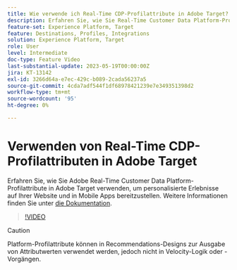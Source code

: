 ```yaml
---
title: Wie verwende ich Real-Time CDP-Profilattribute in Adobe Target?
description: Erfahren Sie, wie Sie Real-Time Customer Data Platform-Profilattribute in Adobe Target verwenden, um personalisierte Erlebnisse auf Ihrer Website und in Mobile Apps bereitzustellen.
feature-set: Experience Platform, Target
feature: Destinations, Profiles, Integrations
solution: Experience Platform, Target
role: User
level: Intermediate
doc-type: Feature Video
last-substantial-update: 2023-05-19T00:00:00Z
jira: KT-13142
exl-id: 3266d64a-e7ec-429c-b089-2cada56237a5
source-git-commit: 4cda7adf544f1df68978421239e7e349351398d2
workflow-type: tm+mt
source-wordcount: '95'
ht-degree: 0%

---
```


# Verwenden von Real-Time CDP-Profilattributen in Adobe Target

Erfahren Sie, wie Sie Adobe Real-Time Customer Data Platform-Profilattribute in Adobe Target verwenden, um personalisierte Erlebnisse auf Ihrer Website und in Mobile Apps bereitzustellen. Weitere Informationen finden Sie unter [die Dokumentation](https://experienceleague.adobe.com/docs/target/using/integrate/integrating-with-rtcdp.html).

>[!VIDEO](https://video.tv.adobe.com/v/3419318/?learn=on)

>[!CAUTION]
>
>Platform-Profilattribute können in Recommendations-Designs zur Ausgabe von Attributwerten verwendet werden, jedoch nicht in Velocity-Logik oder -Vorgängen.
